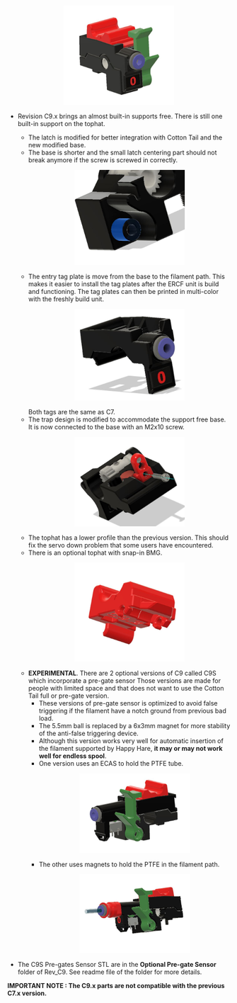 <p align=center><img src="../../../../Images/C9_full.JPG" width="250" alt="C9_tophat_snap.JPG"> </p>

  * Revision C9.x brings an almost built-in supports free. There is still one built-in support on the tophat.
    * The latch is modified for better integration with Cotton Tail and the new modified base. 
    * The base is shorter and the small latch centering part should not break anymore if the screw is screwed in correctly.<p align=center><img src="../../../../Images/C9-base-latch.JPG" width="250" alt="C-base-latch.JPG"> </p>
    * The entry tag plate is move from the base to the filament path. This makes it easier to install the tag plates after the ERCF unit is build and functioning. The tag plates can then be printed in multi-color with the freshly build unit.<p align=center><img src="../../../../Images/C9-entry-tag.JPG" width="250" alt="C9-entry-tag.JPG"> </p> Both tags are the same as C7.
    * The trap design is modified to accommodate the support free base. It is now connected to the base with an M2x10 screw.<p align=center><img src="../../../../Images/C9-trap.JPG" width="250" alt="C9_trap.JPG"> </p>
    * The tophat has a lower profile than the previous version. This should fix the servo down problem that some users have encountered.
    * There is an optional tophat with snap-in BMG.<p align=center><img src="../../../../Images/C9_tophat_snap.JPG" width="250" alt="C9_tophat_snap.JPG"> </p>
    * **EXPERIMENTAL**. There are 2 optional versions of C9 called C9S which incorporate a pre-gate sensor Those versions are made for people with limited space and that does not want to use the Cotton Tail full or pre-gate version.
      * These versions of pre-gate sensor is optimized to avoid false triggering if the filament have a notch ground from previous bad load.
      * The 5.5mm ball is replaced by a 6x3mm magnet for more stability of the anti-false triggering device.
      * Although this version works very well for automatic insertion of the filament supported by Happy Hare, **it may or may not work well for endless spool**. 
      * One version uses an ECAS to hold the PTFE tube.<p align=center><img src="../../../../Images/C9S_ecas.JPG" width="250" alt="C9_tophat_snap.JPG"> </p>
      * The other uses magnets to hold the PTFE in the filament path.<p align=center><img src="../../../../Images/C9S_magnet.JPG" width="250" alt="C9_tophat_snap.JPG"> </p>
  
 
  * The C9S Pre-gates Sensor STL are in the **Optional Pre-gate Sensor** folder of Rev_C9. See readme file of the folder for more details.
  
  **IMPORTANT NOTE : The C9.x parts are not compatible with the previous C7.x version.**

